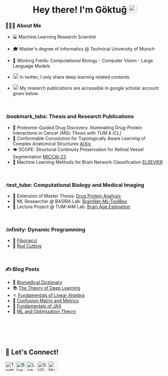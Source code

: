 <h1 align="center"> Hey there! I'm Göktuğ <img src="https://github.com/souvikguria98/souvikguria98/blob/master/Hi.gif" width="25"></h1>


<h3> 👨🏻‍💻 About Me </h3>

- 💻 Machine Learning Research Scientist

- 🎓 Master's degree of Informatics @ Technical University of Munich

- 🔭 Working Fields: Computational Biology - Computer Vision - Large Language Models

-  <img src="https://upload.wikimedia.org/wikipedia/commons/c/ce/X_logo_2023.svg" alt="SVG logo" width="18" height="18"> In twitter, I only share deep learning related contents.

- <img src="https://upload.wikimedia.org/wikipedia/commons/c/c7/Google_Scholar_logo.svg" alt="SVG logo" width="18" height="18">  My research publications are accessible in google scholar account given below.


<br />

<h3> :bookmark_tabs: Thesis and Research Publications </h3>

* :dna:  Proteome-Guided Drug Discovery: Illuminating Drug-Protein Interactions in Cancer *[MSc Thesis with TUM & ICL]*
* :art: Conformable Convolution for Topologically Aware Learning of Complex Anatomical Structures [ArXiv](https://arxiv.org/abs/2412.20608)
* :eye: SCOPE: Structural Continuity Preservation for Retinal Vessel Segmentation [MICCAI-23](https://link.springer.com/chapter/10.1007/978-3-031-55088-1_1)
* :brain: Machine Learning Methods for Brain Network Classification [ELSEVIER](https://www.sciencedirect.com/science/article/abs/pii/S0165027020302223)
<br />

<h3> :test_tube: Computational Biology and Medical Imaging </h3>

* :pill:  Extension of Master Thesis: [Drug Protein Analysis](https://github.com/GoktugGuvercin/DrugProteinAnalysis)
* :brain: ML Researcher @ BASIRA Lab: [BrainNet-ML-ToolBox](https://github.com/basiralab/BrainNet-ML-ToolBox) 
* :brain: Lecture Project @ TUM-AIM Lab: [Brain Age Estimation](https://github.com/GoktugGuvercin/Brain-Age-Estimation) 
<br />

<h3> :infinity: Dynamic Programming </h3>

* :herb: [Fibonacci](https://github.com/GoktugGuvercin/Fibonacci)
* :knife: [Rod Cutting](https://github.com/GoktugGuvercin/Rod-Cutting)
<br />

<h3> ✍️ Blog Posts </h3>

* :microscope: [Biomedical Dictionary](https://github.com/GoktugGuvercin/Biomedical-Dictionary)
* :books: [The Theory of Deep Learning](https://github.com/GoktugGuvercin/The-Theory-of-Deep-Learning)
* :atom_symbol: [Fundamentals of Linear Algebra](https://github.com/GoktugGuvercin/Linear-Algebra)
* :dart: [Confusion Matrix and Metrics](https://github.com/GoktugGuvercin/Confusion-Matrix)
* :rocket: [Fundamentals of JAX](https://www.kaggle.com/code/goktugguvercin/introduction-to-jax)
* :wrench: [ML and Optimization Theory](https://github.com/GoktugGuvercin/Machine-Learning-and-Optimization-Theory)
<br />



<br><br>

## 🔗 Let's Connect!
<a href="https://x.com/GuvercinGoktug" target="_blank"><img alt="Twitter" src="https://upload.wikimedia.org/wikipedia/commons/b/b7/X_logo.jpg" width="30" height="30" /></a>
<a href="https://bsky.app/profile/guvercingoktug.bsky.social" target="_blank"><img alt="Bluesk" src="https://upload.wikimedia.org/wikipedia/commons/7/7a/Bluesky_Logo.svg" width="30" height="30" /></a>
<a href="https://www.linkedin.com/in/goktug-guvercin/" target="_blank"><img alt="LinkedIn" src="https://upload.wikimedia.org/wikipedia/commons/8/81/LinkedIn_icon.svg" width="30" height="30" /></a>
<a href="https://scholar.google.com/citations?user=u039MGkAAAAJ&hl=en" target="_blank"><img src="https://upload.wikimedia.org/wikipedia/commons/c/c7/Google_Scholar_logo.svg" alt="SVG logo" width="30" height="30"></a>
<a href="https://huggingface.co/goktug14" target="_blank"><img src="https://huggingface.co/front/assets/huggingface_logo.svg" alt="Hugging Face" width="30" height="30"/></a>


